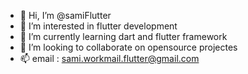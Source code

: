 - 👋 Hi, I’m @samiFlutter
- 👀 I’m interested in flutter development
- 🌱 I’m currently learning dart and flutter framework 
- 💞️ I’m looking to collaborate on opensource projectes
- 📫 email : sami.workmail.flutter@gmail.com

<!---
samiFlutter/samiFlutter is a ✨ special ✨ repository because its `README.md` (this file) appears on your GitHub profile.
You can click the Preview link to take a look at your changes.
--->
